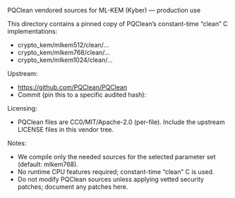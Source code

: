 PQClean vendored sources for ML-KEM (Kyber) — production use

This directory contains a pinned copy of PQClean’s constant-time “clean” C implementations:

- crypto_kem/mlkem512/clean/...
- crypto_kem/mlkem768/clean/...
- crypto_kem/mlkem1024/clean/...

Upstream:
- https://github.com/PQClean/PQClean
- Commit (pin this to a specific audited hash): <PUT-PINNED-COMMIT-HASH-HERE>

Licensing:
- PQClean files are CC0/MIT/Apache-2.0 (per-file). Include the upstream LICENSE files in this vendor tree.

Notes:
- We compile only the needed sources for the selected parameter set (default: mlkem768).
- No runtime CPU features required; constant-time “clean” C is used.
- Do not modify PQClean sources unless applying vetted security patches; document any patches here.
